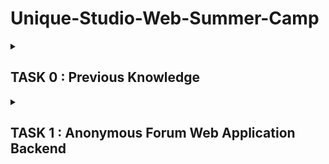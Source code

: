 # Unique-Studio-Web-Summer-Camp

<details>
  <summary><h2>TASK 0 : Previous Knowledge</h2></summary> 
  
<details>
  <summary><h3>Daily Report</h3></summary>

#### DAY0

重温了下 markdown 和 git ，发任务前大致学习了 go （菜鸟教程写的真的是依托答辩），后续大概会学习推荐的 go 语言圣经。非常神奇没有 U 盘，校内店都关了，第二天去校外的店买个吧。

#### DAY1

被 grub 干碎的一天。

我也是和吴迪学长一样拥有 4 次 archlinux 安装经验的人辣~

电脑空间太小了最多只能压缩出 50G 安装了。。。

第一次下意识把根分区挂载到 ```/boot``` 上了，部署 grub 的时候报错。又自作聪明地把 EFI 分区挂载到新装系统的 ```/mnt/boot``` 上，之后又自作聪明地退回 LiveCD 模式瞎搞，结果后面弄得一团糟。（一切的源头就是这个小小的错误）

第二次成功辣！~~虽然 grub 配置文件没有 windows 入口~~ 图形界面选择了 Xorg+Gnome，KDE 貌似有点显示问题。再搞了一些配置然后想到，虽然 grub 没有 windows 入口，但是我可以在 BIOS 里改开机优先级呀，结果果然可以！然后。。。回到 linux 开机时，又报错 ```invalid cluster 0``` 应该是 windows 开机影响到了grub，后面找了许多方法去 liveCD 里修复 grub 无用，遂重装系统。

```
//大多数是这种方法修复
grub-install /dev/sdx // /dev/sdx为系统所在的设备，重新安装grub
grub-update //更新grub
```

第三次配置 grub 的时候，又报错说某个文件系统时只读的，是之前就装过 grub 的原因，所以找删除  grub 的方法。Linux 删除的方法和上述的大同小异，于是去找windows 平台的方法。一种要进入类似 LiveCD 的修复模式修复 MBR，还要再搞 windows11 的安装介质？？一种进入 diskpart 模式给 EFI 盘符去操作删除 grub 文件参考[这篇](http://www.manongjc.com/detail/63-ykqveghovllfpmf.html)。但是人家删的是 Ubuntu 的，直接给你建了一整个文件夹，但我的情况是各种文件分布在各个文件夹，虽然可以通过文件修改时间来判断，但是万一 grub 修改了 windows 的开机文件呢？中间又试了各种不奏效的方法。最后精神有点失常还是把 EFI 区的一些文件删了，真的幸亏电脑还能开机。

第四次挺顺利，大概三四十分钟就装好图形界面了。 grub 已经被我当成病毒一样的存在了，还特意新建了一个新的引导分区挂载。（后知后觉地发现直接新建也许不用删原来分区上的 grub 吧）两个系统试着切换了下没问题。

啥事没干，光倒腾装系统了。呵呵，Arch 永远的神！

#### DAY2

电脑坏了。

开始把 linux 配置基本都搞好后关了一次机，电源适配器还连着，宿舍电突然停了又开，然后就开不了机了。。。开始以为是静电原因，用经典方法无果，后面拿去校内维修店告诉我主板烧了。。。

后面电脑得拿去保修了，现在是在手机浏览器上编辑。

有点郁闷，之后就结合鸟哥的书再学习了一些linux 知识。计划后面几天就纸上谈兵地学下 go 了。电脑一下修不好的话……希望能早点修好吧。

#### DAY3

拜读了 Go 语言圣经，这本书不单单是讲语法，有很多拓展实战的内容，读得还是蛮开心的。再补些 http 知识和 Go 相关函数可以尝试去写点小程序吧。 Go 没有安排明确的任务，我就写点有意思的东西在那一块了。电脑保修最早预约在了十三号上午，祈祷 ing……

#### DAY4

受不鸟啦！电脑修不好只能晚上去网吧通宵了，去阿里云申请了个 ECS 又开始配环境。。。然后大致学了下 Shell 和 构建工具，又是摸鱼的一天呢~

#### DAY5

世界上还有我这么蠢的人吗。。。早上离开网吧的时候就关了机没结账结果就把我剩下六十多元全扣掉了。。。

看了下 docker，感觉没啥好说的www

#### DAY6

作息已经完全颠倒了，现在是九点睡三点醒。。。下午通知我去取电脑，谢天谢地总算修好了。~~在网吧待了一晚衣服好多地方有黑点，完全洗不掉，还有浓重的烟味，幸好不用再去了 QwQ~~又再看了下 Go，想写一个爬 P 站图片的爬虫，写的过程有些曲折，本来还想再写一个 web 服务的，但没时间了。。。

#### DAY7

按现在的作息 DAYn 是指第 n 天的下午到第 n+1 天的早晨。。。晚上开完会就开始摸鱼然后早点睡觉调整作息吧。。。

</details>

---

<details>
<summary><h3>Linux</h3></summary>

- [x] 安装 archlinux

个人感受：
- 不管之前引导分区是否存在，最好新建一个。
- 安装图形界面前联网推荐手机usb共享网络。
- 永远尊重 grub

- [x] 了解发⾏版的包管理器的使⽤(pacman/yay)
- [x] 能使⽤命令⾏进⾏对⽂件或⽂件夹的创建、复制、删除、搜索、移动、查看等操作(ls/cd/mkdir/touch/cp/rm/find/mv)
- [x] 了解 Linux ⽂件权限，会修改⽂件权限、⽂件所有者
- [x] 了解 SUID/SGID/SBIT 和隐藏权限(chattr/lsattr)
- [x] 了解进程
- [x] 会查看、结束进程(ps/top/kill/killall/pkill)
- [x] 了解端口
- [x] 学习如何查看系统中端⼝占⽤的情况
- [x] 了解守护进程的概念及其管理⽅式
- [x] 配置 Shell
- [x] 了解 Linux 的防⽕墙机制

</details>

---

<details>
  <summary><h3>文本处理</h3></summary>

- [x] 学习简单的标记语言：**markdown**
- [x] 学习基本的⽂本处理命令（less/more/tail/cat）
- [x] ⼀些⾼级的⽂本处理命令(grep/awk/sed)
- [x] Vim

</details>

---

<details>
  <summary><h3>版本控制 Git</h3></summary>

- [x] Git 是什么，有什么用？
> Git 是一种分布式版本控制系统（Version Control System），能够管理跟踪计算机文件的版本和变化，并协调多人对同一代码库的开发。

- [x] 拥有一个 Github 账号
- [x] 学习简单的 git 操作，如 add, commit, branch, status 等
- [x] 学习如何回退版本（了解三种不同的回退模式）
```
git reset --soft //仅回退 HEAD 指针，workspace 和 index 不变
git reset --mixed //回退 HEAD 指针和 index，即回到 git commit 之前的状态
git reset --hard //回退 HEAD 指针，index 和 workspace，即回退到 git add 之前的状态
```

- [x] 查看 git 日志？
```
git log //查看被回退修正过的日志
git reflog //查看全部日志，包括回退操作
git log --graph --pretty=oneline //可查看分支合并情况
```
- [x] 如何修改 git commit 信息? 
```
git commit --amend //修改最近一次提交的信息

git rebase -i HEAD~n //修改倒数 n 条的信息，将需要修改的提交的 pick 改为 edit
git commit --amend //修改该次提交的信息
git rebase --continue //退出 rebase 交互
```

- [x] 学习如何合并分支
- [x] 学习如何暂存工作区
```
git stash save "message" //保存当前修改，并添加一个描述信息。
git stash list //列出所有保存的修改。
git stash apply stash@{n} //将指定的保存的修改应用到当前分支,默认最近一次
git stash drop stash@{n} //删除指定的保存的修改，默认最近一次
git stash pop //将最近一次修改应用到分支并删除
```
- [x] 考虑多个上游的管理
```
git remote add <name> <url> //添加一个名为 <name> 的远程仓库，并指定其 URL。
git remote remote <name> //删除名为 <name> 的远程仓库。
git remote -v //列出当前仓库中已经存在的远程仓库，并显示其 URL。
git remote show <name>//查看远程仓库的详细信息
```
- [ ] 看 Pro Git 深入了解⼀下 git 

</details>

---

<details>
  <summary><h3>Shell 和构建工具</h3></summary>

- [x] 能熟悉使用管道，I/O 重定向等 Shell 内置功能。

```
ls | head -n X | tail -n Y //输出文件夹前 X-Y+1 到 X 个文件的文件名
ls -t | head -n X //输出文件夹最新的 X 个文件
ls -l --time-style="+%Y-%m-%d-%H:%M:%S" | sed '1d' | awk '{print $6 " " $7}' | sort -t ' ' -k 1 -r | head -n X | awk '{print $2}' //我真是有够无聊的 

```
- [x] 常用构建工具的使用(Makefile)

```
NAME=main

.PHONY=build
build:
      go build -o ${NAME} main.go

.PHONY=run
run:
      ./${NAME} ${ARGS}

.PHONY=clean
clean:
      go clean

.PHONY=start
start:build run

```
</details>

---

<details>
  <summary><h3>Go</h3></summary>

- 变量的赋值和运算要求类型相同，常量为了方便设定成无类型。
- 取模结果的符号与被取模的数一致，除法取整向零方向，负数为算术右移。
- 存在长度为 0 但不等于 nil 的slice。
- 之前对于键值对给数组赋值的方法试验了下：如果在键值对赋值后只用值赋值，则默认键为前面的键加一，不能一次对同一位置赋值多次。
- Go 是因为没有继承所以搞了个匿名成员的东西来方便编程嘛……
- 闭包！老生常谈的东西了……
- 在实现接口的方面，一个类型的值不拥有其指针的方法，但一个类型的指针拥有其值的方法。
- 接口值为 nil 当且仅当其类型和值都为 nil。

</details>

---

<details>
  <summary><h3>Docker</h3></summary>

- [x]  了解 docker

> Docker是一种开源的容器化平台，允许用户将应用程序打包成一个独立的、可移植的容器，然后在任何环境中运行，提供了一种简单、快速、可靠和可移植的方式来打包、部署和运行应用程序。

- [x]  镜像/容器

> 镜像是一个静态的模板，容器是镜像的可运行实例，类似类和实例。但感觉镜像抽象程度也没类那么高（

- [x] 构建镜像/启动容器

> 可以编写 Dockerfile 文件构建或者从容器导出镜像

```
docker export container | docker import - image //从容器导出镜像

docker run //启动容器
```

- [x] 简单的 Dockerfile 编写

```
#配置 golang，并在创建时运行 main.go
FROM centos:7
RUN yum install -y wget \
      && wget https://golang.google.cn/dl/go1.14.4.linux-amd64.tar.gz \
      && tar -zxf go1.14.4.linux-amd64.tar.gz -C /usr/local
ENV GOROOT=/usr/local/go 
ENV PATH=$PATH:$GOROOT/bin
COPY main.go /root/Go/
ENTRYPOINT ["go","run","/root/Go/main.go"]
CMD [""]
```

- [x] 查看现有容器的状态

```
docker ps -a
```

- [x] 如何进入一个容器

```
docker exec -i -t name/id /bin/bash
```

- [x] 如何停止一个容器

```
docker stop name/id
```

- [x] docker-compose
i
> Docker Compose是一个用于定义和运行多个Docker容器的工具，可以通过一个单一的YAML文件来描述容器之间的关系、配置和依赖。基本就是 docker 版的 Makefile 了。

- [x] 简单的 docker-compose.yml 的编写

```
#目前对于各种服务理解不深，只知道大致写法不知道实际该怎么编写。

#docker-compose版本
version:'3'

#各个服务
services:
#服务名称
service_name:
  #容器生成方式有两种
  image: #指定镜像
  build: #用指定目录的 Dockerfile 生成
  
  container_name: #容器名
  restart: #重启策略
  volumes: #挂载路径设置
    - "path1:path2:rw/ro" #读写/只读
    - ...
    - ...
  depends_on: #容器依赖
    - service_name #服务名
    - ...
    - ...
  enviroments: #环境变量
    - key:value
    - ...
    - ...
  links: #连接的服务
    - service_name #服务名
  ports: #映射到宿主机的端口
    - "port" #随机映射
    - "port1:port2" #指定映射
    - ...
  expose: #暴露端口，被连接的服务访问
    - port
    - ...
    - ...
```

- [x] docker network

> Docker网络是Docker引擎提供的一种功能，它允许Docker容器之间进行通信和连接，并提供一种隔离和安全的网络环境。

</details>

</details>

<details>
  <summary><h2>TASK 1 : Anonymous Forum Web Application Backend</h2></summary>

<details>
  <summary><h3>Daily Report</h3></summary>

#### DAY1

大致看了下任务和提供的链接，有了整体的了解。后面计划：

1. 设计数据库，学习用 Gorm 框架来与数据库交互。
2. 根据要求设计 API 接口。
3. 学习用 Gin 框架具体实现各种 API 接口。
4. 用 HTTPie 测试，空余时间多的话为了交互方便可能会再写个客户端。
5. 用 docker-compose 构建服务，加个 web 和 数据库的网络通信应该就差不多了。

emmmm 感觉好多啊。。。今天还又摸了 QwQ 

希望顺利吧。

</details>

</details>

